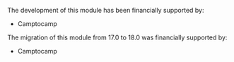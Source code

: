 The development of this module has been financially supported by:

- Camptocamp

The migration of this module from 17.0 to 18.0 was financially supported by:

- Camptocamp
